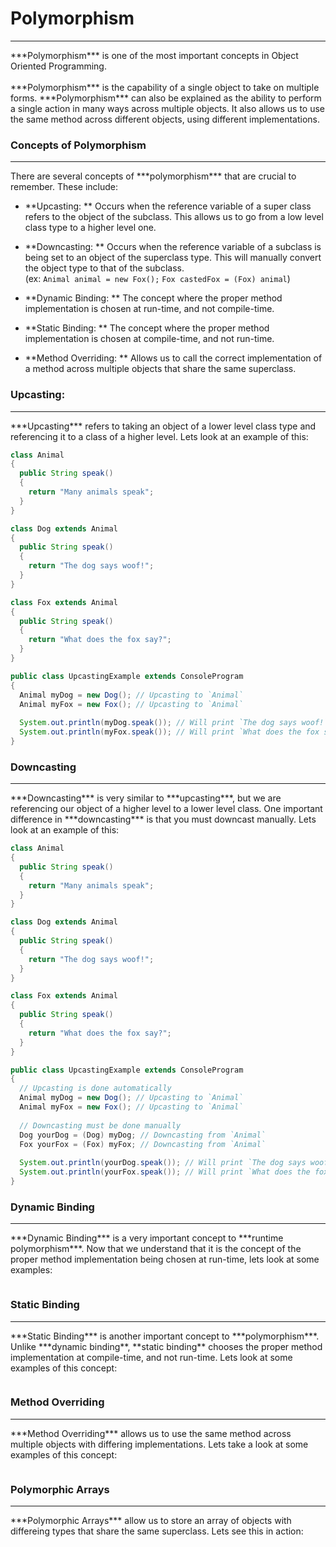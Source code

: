 # Polymorphism
<hr>
***Polymorphism*** is one of the most important concepts in Object Oriented Programming.
<br>
<br>
***Polymorphism*** is the capability of a single object to take on multiple forms. ***Polymorphism*** can also be explained as the ability to perform a single action in many ways across multiple objects. It also allows us to use the same method across different objects, using different implementations. 

### Concepts of Polymorphism
<hr>
There are several concepts of ***polymorphism*** that are crucial to remember. These include:

- **Upcasting: ** Occurs when the reference variable of a super class refers to the object of the subclass. This allows us to go from a low level class type to a higher level one.

- **Downcasting: ** Occurs when the reference variable of a subclass is being set to an object of the superclass type. This will manually convert the object type to that of the subclass. <br>(ex: `Animal animal = new Fox();` `Fox castedFox = (Fox) animal`)

- **Dynamic Binding: ** The concept where the proper method implementation is chosen at run-time, and not compile-time.

- **Static Binding: ** The concept where the proper method implementation is chosen at compile-time, and not run-time.

- **Method Overriding: ** Allows us to call the correct implementation of a method across multiple objects that share the same superclass.

### Upcasting:
<hr>
***Upcasting*** refers to taking an object of a lower level class type and referencing it to a class of a higher level. Lets look at an example of this:

```Java
class Animal
{
  public String speak()
  {
    return "Many animals speak";
  }
}

class Dog extends Animal
{
  public String speak()
  {
    return "The dog says woof!";
  }
}

class Fox extends Animal
{
  public String speak()
  {
    return "What does the fox say?";
  }
}

public class UpcastingExample extends ConsoleProgram
{
  Animal myDog = new Dog(); // Upcasting to `Animal`
  Animal myFox = new Fox(); // Upcasting to `Animal`
  
  System.out.println(myDog.speak()); // Will print `The dog says woof!`
  System.out.println(myFox.speak()); // Will print `What does the fox say?`
}
```
### Downcasting
<hr>
***Downcasting*** is very similar to ***upcasting***, but we are referencing our object of a higher level to a lower level class. One important difference in ***downcasting*** is that you must downcast manually. Lets look at an example of this:

```Java
class Animal
{
  public String speak()
  {
    return "Many animals speak";
  }
}

class Dog extends Animal
{
  public String speak()
  {
    return "The dog says woof!";
  }
}

class Fox extends Animal
{
  public String speak()
  {
    return "What does the fox say?";
  }
}

public class UpcastingExample extends ConsoleProgram
{
  // Upcasting is done automatically
  Animal myDog = new Dog(); // Upcasting to `Animal`
  Animal myFox = new Fox(); // Upcasting to `Animal`
  
  // Downcasting must be done manually
  Dog yourDog = (Dog) myDog; // Downcasting from `Animal`
  Fox yourFox = (Fox) myFox; // Downcasting from `Animal`
  
  System.out.println(yourDog.speak()); // Will print `The dog says woof!`
  System.out.println(yourFox.speak()); // Will print `What does the fox say?`
}
```

### Dynamic Binding
<hr>
***Dynamic Binding*** is a very important concept to ***runtime polymorphism***. Now that we understand that it is the concept of the proper method implementation being chosen at run-time, lets look at some examples:

```Java

```

### Static Binding
<hr>
***Static Binding*** is another important concept to ***polymorphism***. Unlike ***dynamic binding**, **static binding** chooses the proper method implementation at compile-time, and not run-time. Lets look at some examples of this concept:

```Java


```

### Method Overriding
<hr>
***Method Overriding*** allows us to use the same method across multiple objects with differing implementations. Lets take a look at some examples of this concept:

```Java

```

### Polymorphic Arrays
<hr>
***Polymorphic Arrays*** allow us to store an array of objects with differeing types that share the same superclass. Lets see this in action:

```Java

```



